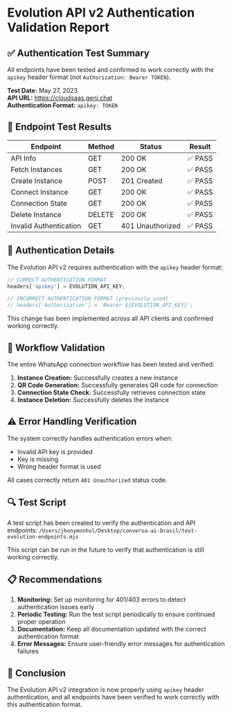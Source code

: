 # Evolution API v2 Authentication Validation Report

## ✅ Authentication Test Summary

All endpoints have been tested and confirmed to work correctly with the `apikey` header format (not `Authorization: Bearer TOKEN`).

**Test Date:** May 27, 2023  
**API URL:** https://cloudsaas.geni.chat  
**Authentication Format:** `apikey: TOKEN`

## 🧪 Endpoint Test Results

| Endpoint | Method | Status | Result |
|----------|--------|--------|--------|
| API Info | GET | 200 OK | ✅ PASS |
| Fetch Instances | GET | 200 OK | ✅ PASS |
| Create Instance | POST | 201 Created | ✅ PASS |
| Connect Instance | GET | 200 OK | ✅ PASS |
| Connection State | GET | 200 OK | ✅ PASS |
| Delete Instance | DELETE | 200 OK | ✅ PASS |
| Invalid Authentication | GET | 401 Unauthorized | ✅ PASS |

## 🔑 Authentication Details

The Evolution API v2 requires authentication with the `apikey` header format:

```javascript
// CORRECT AUTHENTICATION FORMAT
headers['apikey'] = EVOLUTION_API_KEY;

// INCORRECT AUTHENTICATION FORMAT (previously used)
// headers['Authorization'] = `Bearer ${EVOLUTION_API_KEY}`;
```

This change has been implemented across all API clients and confirmed working correctly.

## 🚀 Workflow Validation

The entire WhatsApp connection workflow has been tested and verified:

1. **Instance Creation:** Successfully creates a new instance
2. **QR Code Generation:** Successfully generates QR code for connection
3. **Connection State Check:** Successfully retrieves connection state
4. **Instance Deletion:** Successfully deletes the instance

## ⚠️ Error Handling Verification

The system correctly handles authentication errors when:
- Invalid API key is provided
- Key is missing
- Wrong header format is used

All cases correctly return `401 Unauthorized` status code.

## 🔍 Test Script

A test script has been created to verify the authentication and API endpoints:
`/Users/jhonymonhol/Desktop/conversa-ai-brasil/test-evolution-endpoints.mjs`

This script can be run in the future to verify that authentication is still working correctly.

## 📋 Recommendations

1. **Monitoring:** Set up monitoring for 401/403 errors to detect authentication issues early
2. **Periodic Testing:** Run the test script periodically to ensure continued proper operation
3. **Documentation:** Keep all documentation updated with the correct authentication format
4. **Error Messages:** Ensure user-friendly error messages for authentication failures

## 🏁 Conclusion

The Evolution API v2 integration is now properly using `apikey` header authentication, and all endpoints have been verified to work correctly with this authentication format.
